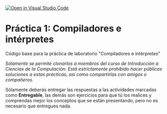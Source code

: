 [![Open in Visual Studio Code](https://classroom.github.com/assets/open-in-vscode-2e0aaae1b6195c2367325f4f02e2d04e9abb55f0b24a779b69b11b9e10269abc.svg)](https://classroom.github.com/online_ide?assignment_repo_id=15577470&assignment_repo_type=AssignmentRepo)
# Práctica 1: Compiladores e intérpretes

Código base para la práctica de laboratorio "Compiladores e intérpretes"

*Sólamente se permite clonarlos a miembros del curso de Introducción a Ciencias de la Computación.
Está estrictamente prohibido hacer públicas soluciones a estas prácticas, así como compartirlas con amigos o compañeros.*

Sólamente deberás entregar las respuestas a las actividades marcadas como **Entregable**, las demás son ejercicios para que tú los realices y comprendas mejor los conceptos que se están presentando, pero no es necesario que entregues nada.

